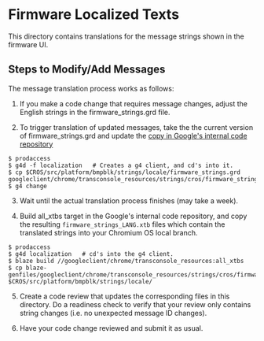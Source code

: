 # Firmware Localized Texts

This directory contains translations for the message strings shown in the
firmware UI.

## Steps to Modify/Add Messages
The message translation process works as follows:

1. If you make a code change that requires message changes, adjust the English
strings in the firmware_strings.grd file.

2. To trigger translation of updated messages, take the the current version of
firmware_strings.grd and update the [copy in Google's internal code repository
](https://cs.corp.google.com/piper///depot/google3/googleclient/chrome/transconsole_resources/strings/cros/firmware_strings.grd)

```shell
$ prodaccess
$ g4d -f localization   # Creates a g4 client, and cd's into it.
$ cp $CROS/src/platform/bmpblk/strings/locale/firmware_strings.grd googleclient/chrome/transconsole_resources/strings/cros/firmware_strings.grd
$ g4 change
```

3. Wait until the actual translation process finishes (may take a week).

4. Build all_xtbs target in the Google's internal code repository, and copy the
resulting `firmware_strings_LANG.xtb` files which contain the translated strings
into your Chromium OS local branch.

```shell
$ prodaccess
$ g4d localization   # cd's into the g4 client.
$ blaze build //googleclient/chrome/transconsole_resources:all_xtbs
$ cp blaze-genfiles/googleclient/chrome/transconsole_resources/strings/cros/firmware_strings_*.xtb $CROS/src/platform/bmpblk/strings/locale/
```

5. Create a code review that updates the corresponding files in this
directory. Do a readiness check to verify that your review only contains string
changes (i.e. no unexpected message ID changes).

6. Have your code change reviewed and submit it as usual.
